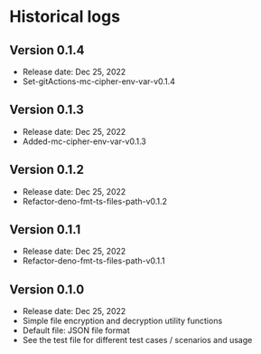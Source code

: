 # Historical logs

## Version 0.1.4

- Release date: Dec 25, 2022
- Set-gitActions-mc-cipher-env-var-v0.1.4

## Version 0.1.3

- Release date: Dec 25, 2022
- Added-mc-cipher-env-var-v0.1.3

## Version 0.1.2

- Release date: Dec 25, 2022
- Refactor-deno-fmt-ts-files-path-v0.1.2

## Version 0.1.1

- Release date: Dec 25, 2022
- Refactor-deno-fmt-ts-files-path-v0.1.1

## Version 0.1.0

- Release date: Dec 25, 2022
- Simple file encryption and decryption utility functions
- Default file: JSON file format
- See the test file for different test cases / scenarios and usage
